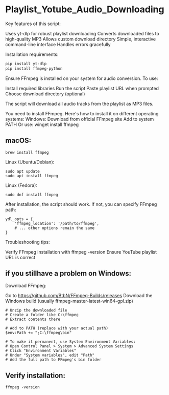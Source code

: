 # Playlist_Yotube_Audio_Downloading

Key features of this script:

Uses yt-dlp for robust playlist downloading
Converts downloaded files to high-quality MP3
Allows custom download directory
Simple, interactive command-line interface
Handles errors gracefully

Installation requirements:
```bash
pip install yt-dlp
pip install ffmpeg-python
```
 Ensure FFmpeg is installed on your system for audio conversion.
To use:

Install required libraries
Run the script
Paste playlist URL when prompted
Choose download directory (optional)

The script will download all audio tracks from the playlist as MP3 files.

You need to install FFmpeg. Here's how to install it on different operating systems:
Windows:
Download from official FFmpeg site
Add to system PATH
Or use: winget install ffmpeg

## macOS:
```
brew install ffmpeg
```
Linux (Ubuntu/Debian):
```
sudo apt update
sudo apt install ffmpeg
```
Linux (Fedora):
```
sudo dnf install ffmpeg
```
After installation, the script should work. If not, you can specify FFmpeg path:
```
ydl_opts = {
    'ffmpeg_location': '/path/to/ffmpeg',
    # ... other options remain the same
}
```

Troubleshooting tips:

Verify FFmpeg installation with ffmpeg -version
Ensure YouTube playlist URL is correct

## if you stillhave a problem  on Windows:

Download FFmpeg:

Go to https://github.com/BtbN/FFmpeg-Builds/releases
Download the Windows build (usually ffmpeg-master-latest-win64-gpl.zip)
```
# Unzip the downloaded file
# Create a folder like C:\ffmpeg
# Extract contents there

# Add to PATH (replace with your actual path)
$env:Path += ";C:\ffmpeg\bin"

# To make it permanent, use System Environment Variables:
# Open Control Panel > System > Advanced System Settings 
# Click "Environment Variables"
# Under "System variables", edit "Path"
# Add the full path to FFmpeg's bin folder
```
## Verify installation: 
```
ffmpeg -version
```
